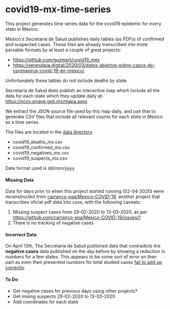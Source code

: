 # covid19-mx-time-series

This project generates time series data for the covid19 epidemic for every state in Mexico.

Mexico's Secretaría de Salud publishes daily tables (as PDFs) of confirmed and suspected cases. 
These files are already transcribed into more parsable formats by at least a couple of great projects:
* https://github.com/guzmart/covid19_mex
* https://serendipia.digital/2020/03/datos-abiertos-sobre-casos-de-coronavirus-covid-19-en-mexico/

Unfortunately these tables do not include deaths by state. 

Secretaría de Salud does publish an interactive map which include all the data for each state which they update daily at: https://ncov.sinave.gob.mx/mapa.aspx

We extract the JSON source file used by this map daily, and use that to generate CSV files that include all relevant counts for each state in Mexico as a time series.

The files are located in the [data directory](https://github.com/mariorz/covid19-mx-time-series/tree/master/data)
* covid19_deaths_mx.csv
* covid19_confirmed_mx.csv
* covid19_negatives_mx.csv
* covid19_suspects_mx.csv

Date format used is dd/mm/yyyy

#### Missing Data 
Data for days prior to when this project started running (02-04-2020) were reconstructed from [carranco-sga/Mexico-COVID-19](https://github.com/carranco-sga/Mexico-COVID-19), another project that transcribes oficial pdf data into csvs, with the following caveats:
1) Missing suspect cases from 29-02-2020 to 13-03-2020, as per https://github.com/carranco-sga/Mexico-COVID-19/issues/1
2) Thare is no tracking of negative cases

#### Incorrect Data
On April 12th, The Secretaría de Salud published data that contradicts the **negative cases** data published on the day before by showing a reduction in numbers for a few states. This appears to be some sort of error on their part as even their presented numbers for total studied cases [fail to add up correctly](https://pbs.twimg.com/media/EVfp5M7XsAAyCy1?format=jpg&name=medium).

#### To Do
* Get negative cases for previous days using other projects?
* Get mising suspects 29-02-2020 to 13-03-2020
* Add coordinates for each state
